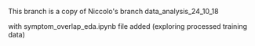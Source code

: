 This branch is a copy of Niccolo's branch data_analysis_24_10_18

with symptom_overlap_eda.ipynb file added (exploring processed training data)